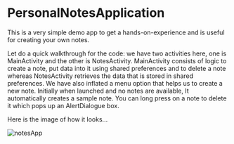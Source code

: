 # PersonalNotesApplication
This is a very simple demo app to get a hands-on-experience and is useful for creating your own notes.

Let do a quick walkthrough for the code: we have two activities here, one is MainActivity and the other is NotesActivity. MainActivity consists of logic to create a note, put data into it using shared preferences and to delete a note whereas NotesActivity retrieves the data that is stored in shared preferences. We have also inflated a menu option that helps us to create a new note. Initially when launched and no notes are available, It automatically creates a sample note. You can long press on a note to delete it which pops up an AlertDialogue box.

Here is the image of how it looks...



![notesApp](https://user-images.githubusercontent.com/90424694/132886736-9db4bfa8-ccdc-44a0-8b89-3c5a2095ed55.PNG)
